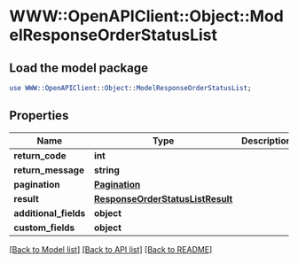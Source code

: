 # WWW::OpenAPIClient::Object::ModelResponseOrderStatusList

## Load the model package
```perl
use WWW::OpenAPIClient::Object::ModelResponseOrderStatusList;
```

## Properties
Name | Type | Description | Notes
------------ | ------------- | ------------- | -------------
**return_code** | **int** |  | [optional] 
**return_message** | **string** |  | [optional] 
**pagination** | [**Pagination**](Pagination.md) |  | [optional] 
**result** | [**ResponseOrderStatusListResult**](ResponseOrderStatusListResult.md) |  | [optional] 
**additional_fields** | **object** |  | [optional] 
**custom_fields** | **object** |  | [optional] 

[[Back to Model list]](../README.md#documentation-for-models) [[Back to API list]](../README.md#documentation-for-api-endpoints) [[Back to README]](../README.md)


